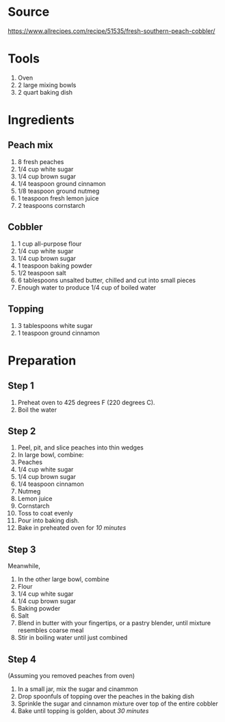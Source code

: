 # Source

https://www.allrecipes.com/recipe/51535/fresh-southern-peach-cobbler/

# Tools

 1. Oven
 1. 2 large mixing bowls
 1. 2 quart baking dish

# Ingredients

## Peach mix
1. 8 fresh peaches
1. 1/4 cup white sugar
1. 1/4 cup brown sugar
1. 1/4 teaspoon ground cinnamon
1. 1/8 teaspoon ground nutmeg
1. 1 teaspoon fresh lemon juice  
1. 2 teaspoons cornstarch

## Cobbler
1. 1 cup all-purpose flour
1. 1/4 cup white sugar
1. 1/4 cup brown sugar
1. 1 teaspoon baking powder
1. 1/2 teaspoon salt
1. 6 tablespoons unsalted butter, chilled and cut into small pieces
1. Enough water to produce 1/4 cup of boiled water

## Topping

1. 3 tablespoons white sugar
1. 1 teaspoon ground cinnamon

# Preparation

## Step 1

1. Preheat oven to 425 degrees F (220 degrees C).
1. Boil the water

## Step 2

1. Peel, pit, and slice peaches into thin wedges
1. In large bowl, combine:
  1. Peaches
  1. 1/4 cup white sugar
  1. 1/4 cup brown sugar
  1. 1/4 teaspoon cinnamon
  1. Nutmeg
  1. Lemon juice
  1. Cornstarch
1. Toss to coat evenly
1. Pour into baking dish. 
1. Bake in preheated oven for *10 minutes*

## Step 3
Meanwhile, 

1. In the other large bowl, combine
  1. Flour
  1. 1/4 cup white sugar
  1. 1/4 cup brown sugar
  1. Baking powder
  1. Salt
1. Blend in butter with your fingertips, or a pastry blender, until mixture resembles coarse meal
1. Stir in boiling water until just combined

## Step 4
(Assuming you removed peaches from oven)

1. In a small jar, mix the sugar and cinammon
1. Drop spoonfuls of topping over the peaches in the baking dish
1. Sprinkle the sugar and cinnamon mixture over top of the entire cobbler 
1. Bake until topping is golden, about *30 minutes*

